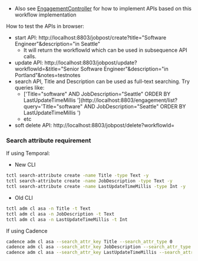 * Also
  see [EngagementController](https://github.com/indeedeng/iwf-java-samples/blob/main/src/main/java/io/iworkflow/controller/EngagementWorkflowController.java)
  for how to implement APIs based on this workflow implementation

How to test the APIs in browser:

* start API: http://localhost:8803/jobpost/create?title="Software Engineer"&description="in Seattle"
    * It will return the workflowId which can be used in subsequence API calls.
* update API: http://localhost:8803/jobpost/update?workflowId=<TODO>&title="Senior Software Engineer"&description="in
  Portland"&notes=testnotes
* search API, Title and Description can be used as full-text searching. Try queries like:
    * ['Title="software" AND JobDescription="Seattle" ORDER BY LastUpdateTimeMillis '](http://localhost:8803/engagement/list?query='Title="software"
      AND JobDescription="Seattle" ORDER BY LastUpdateTimeMillis ')
    * etc
* soft delete API: http://localhost:8803/jobpost/delete?workflowId=<TODO>

### Search attribute requirement

If using Temporal:

* New CLI

```bash
tctl search-attribute create -name Title -type Text -y
tctl search-attribute create -name JobDescription -type Text -y
tctl search-attribute create -name LastUpdateTimeMillis -type Int -y
```

* Old CLI

``` bash
tctl adm cl asa -n Title -t Text
tctl adm cl asa -n JobDescription -t Text
tctl adm cl asa -n LastUpdateTimeMillis -t Int

```

If using Cadence

```bash
cadence adm cl asa --search_attr_key Title --search_attr_type 0
cadence adm cl asa --search_attr_key JobDescription --search_attr_type 0
cadence adm cl asa --search_attr_key LastUpdateTimeMillis --search_attr_type 2
```